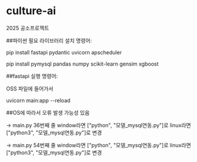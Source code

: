 # culture-ai
2025 공소프로젝트  

##파이썬 필요 라이브러리 설치 명령어:

pip install fastapi pydantic uvicorn apscheduler

pip install pymysql pandas numpy scikit-learn gensim xgboost  


##fastapi 실행 명령어:

OSS 파일에 들어가서

uvicorn main:app --reload  


##OS에 따라서 오류 발생 가능성 있음

-> main.py 36번째 줄 window라면 ["python", "모델_mysql연동.py"]로
linux라면 ["python3", "모델_mysql연동.py"]로 변경

-> main.py 54번째 줄 window라면 ["python", "모델_mysql연동.py"]로
linux라면 ["python3", "모델_mysql연동.py"]로 변경
